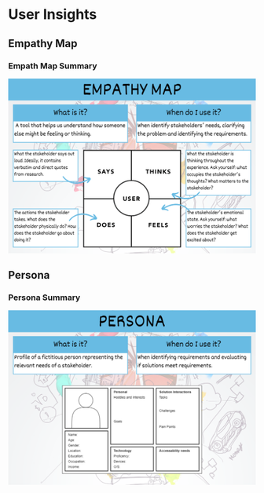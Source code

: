 # User Insights

## Empathy Map

### Empath Map Summary

![Empathy Map summary poster](assets/empathy_map.png)

## Persona


### Persona Summary

![Persona summary poster](assets/persona.png)